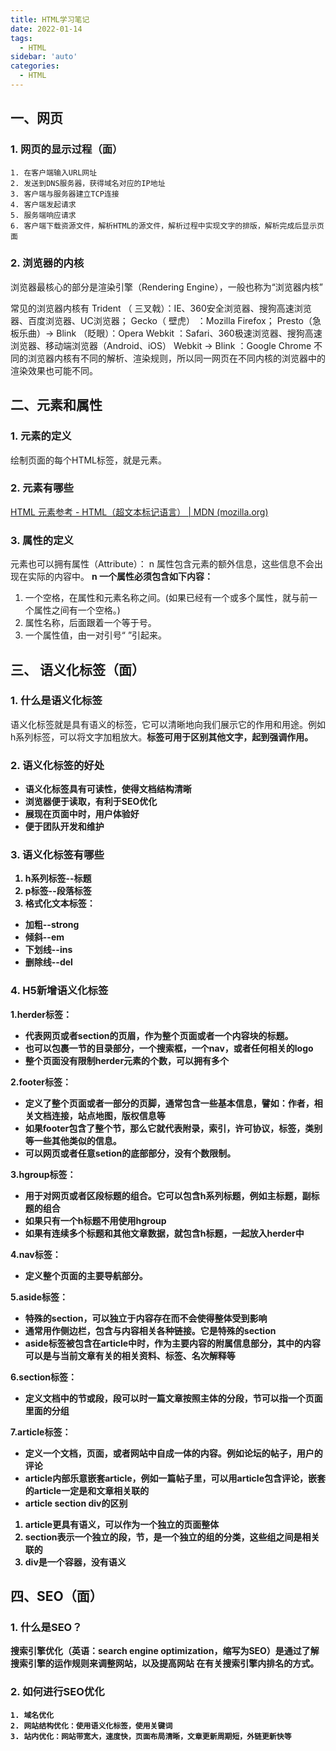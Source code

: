 ```yaml
---
title: HTML学习笔记
date: 2022-01-14
tags:
  - HTML
sidebar: 'auto'
categories:
  - HTML
---
```


## 一、网页

### 1. 网页的显示过程（面）

	1. 在客户端输入URL网址
	2. 发送到DNS服务器，获得域名对应的IP地址
	3. 客户端与服务器建立TCP连接
	4. 客户端发起请求
	5. 服务端响应请求
	6. 客户端下载资源文件，解析HTML的源文件，解析过程中实现文字的排版，解析完成后显示页面

### 2. 浏览器的内核

浏览器最核心的部分是渲染引擎（Rendering Engine），一般也称为“浏览器内核”

 常见的浏览器内核有
 Trident （ 三叉戟）：IE、360安全浏览器、搜狗高速浏览器、百度浏览器、UC浏览器；
 Gecko（ 壁虎） ：Mozilla Firefox；
 Presto（急板乐曲）-> Blink （眨眼）：Opera
 Webkit ：Safari、360极速浏览器、搜狗高速浏览器、移动端浏览器（Android、iOS）
 Webkit -> Blink ：Google Chrome
 不同的浏览器内核有不同的解析、渲染规则，所以同一网页在不同内核的浏览器中的渲染效果也可能不同。

## 二、元素和属性

### 1. 元素的定义

绘制页面的每个HTML标签，就是元素。

### 2. 元素有哪些

[HTML 元素参考 - HTML（超文本标记语言） | MDN (mozilla.org)](https://developer.mozilla.org/zh-CN/docs/Web/HTML/Element)

### 3. 属性的定义

元素也可以拥有属性（Attribute）：
n 属性包含元素的额外信息，这些信息不会出现在实际的内容中。
**n 一个属性必须包含如下内容：**

1. 一个空格，在属性和元素名称之间。(如果已经有一个或多个属性，就与前一个属性之间有一个空格。)
2. 属性名称，后面跟着一个等于号。
3. 一个属性值，由一对引号“ ”引起来。

## 三、 语义化标签（面）

### **1. 什么是语义化标签**

语义化标签就是具有语义的标签，它可以清晰地向我们展示它的作用和用途。例如h系列标签，可以将文字加粗放大。<strong>标签可用于区别其他文字，起到强调作用。

### **2. 语义化标签的好处**

- 语义化标签具有可读性，使得文档结构清晰
- 浏览器便于读取，有利于SEO优化
- 展现在页面中时，用户体验好
- 便于团队开发和维护

### **3. 语义化标签有哪些**

1. h系列标签--标题
2. p标签--段落标签
3. 格式化文本标签：

  - 加粗--strong
  - 倾斜--em
  - 下划线--ins
  - 删除线--del

### **4. H5新增语义化标签**

1.herder标签：

  - 代表网页或者section的页眉，作为整个页面或者一个内容块的标题。
  - 也可以包裹一节的目录部分，一个搜索框，一个nav，或者任何相关的logo
  - 整个页面没有限制herder元素的个数，可以拥有多个

2.footer标签：

  - 定义了整个页面或者一部分的页脚，通常包含一些基本信息，譬如：作者，相关文档连接，站点地图，版权信息等
  - 如果footer包含了整个节，那么它就代表附录，索引，许可协议，标签，类别等一些其他类似的信息。
  - 可以网页或者任意setion的底部部分，没有个数限制。

3.hgroup标签：

  - 用于对网页或者区段标题的组合。它可以包含h系列标题，例如主标题，副标题的组合
  - 如果只有一个h标题不用使用hgroup
  - 如果有连续多个标题和其他文章数据，就包含h标题，一起放入herder中

4.nav标签：

-  定义整个页面的主要导航部分。

5.aside标签：

  - 特殊的section，可以独立于内容存在而不会使得整体受到影响
  - 通常用作侧边栏，包含与内容相关各种链接。它是特殊的section
  - aside标签被包含在article中时，作为主要内容的附属信息部分，其中的内容可以是与当前文章有关的相关资料、标签、名次解释等

6.section标签：

  - 定义文档中的节或段，段可以时一篇文章按照主体的分段，节可以指一个页面里面的分组

7.article标签：

  - 定义一个文档，页面，或者网站中自成一体的内容。例如论坛的帖子，用户的评论
  - article内部乐意嵌套article，例如一篇帖子里，可以用article包含评论，嵌套的article一定是和文章相关联的
  - article section div的区别

   1. article更具有语义，可以作为一个独立的页面整体
   2. section表示一个独立的段，节，是一个独立的组的分类，这些组之间是相关联的
   3. div是一个容器，没有语义

## 四、SEO（面）

### 1. 什么是SEO？

搜索引擎优化（英语：search engine optimization，缩写为SEO）是通过了解搜索引擎的运作规则来调整网站，以及提高网站
在有关搜索引擎内排名的方式。

### 2. 如何进行SEO优化

	1. 域名优化
	2. 网站结构优化：使用语义化标签，使用关键词
	3. 站内优化：网站带宽大，速度快，页面布局清晰，文章更新周期短，外链更新快等

